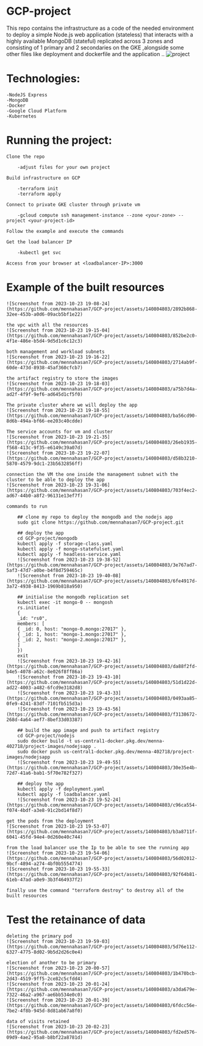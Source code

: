 # GCP-project
This repo contains the infrastructure as a code of the needed environment to  deploy a simple Node.js web application (stateless) that interacts with a highly available MongoDB (stateful) replicated across 3 zones and consisting of 1 primary and 2 secondaries on the GKE ,alongside some other files like deployment and dockerfile and the application ..
![project](https://github.com/mennahasan7/GCP-project/assets/140804803/d206bce9-57a2-48c8-a93c-4fafbd9fd539)

# Technologies:

    -NodeJS Express
    -MongoDB
    -Docker
    -Google Cloud Platform
    -Kubernetes

# Running the project:

    Clone the repo

        -adjust files for your own project
   
    Build infrastructure on GCP

        -terraform init
        -terraform apply

    Connect to private GKE cluster through private vm    

        -gcloud compute ssh management-instance --zone <your-zone> --project <your-project-id>

    Follow the example and execute the commands   
        
    Get the load balancer IP    

        -kubectl get svc

    Access from your browser at <loadbalancer-IP>:3000    

# Example of the built resources    
    ![Screenshot from 2023-10-23 19-08-24](https://github.com/mennahasan7/GCP-project/assets/140804803/2892b868-32ee-453b-a0d6-09acb5bf1e22)

    the vpc with all the resources
    ![Screenshot from 2023-10-23 19-15-04](https://github.com/mennahasan7/GCP-project/assets/140804803/852be2c0-4f1e-486e-b5d4-9d5d1c6c12c3)

    both management and workload subnets
    ![Screenshot from 2023-10-23 19-16-22](https://github.com/mennahasan7/GCP-project/assets/140804803/2714ab9f-60de-473d-8938-45af360cfcb7)

    the artifact registry to store the images
    ![Screenshot from 2023-10-23 19-18-03](https://github.com/mennahasan7/GCP-project/assets/140804803/a75b7d4a-ad2f-4f9f-9ef6-ad645d1cf5f0)

    The private cluster where we will deploy the app
    ![Screenshot from 2023-10-23 19-18-55](https://github.com/mennahasan7/GCP-project/assets/140804803/ba56cd90-8d6b-494a-bf66-ee203c40cdde)

    The service accounts for vm and cluster
    ![Screenshot from 2023-10-23 19-21-35](https://github.com/mennahasan7/GCP-project/assets/140804803/26eb1935-f568-413c-9f35-e6149c39a07d)
    ![Screenshot from 2023-10-23 19-22-07](https://github.com/mennahasan7/GCP-project/assets/140804803/d58b3210-5870-4579-9dc1-23b5632856ff)

    connection the VM the one inside the management subnet with the cluster to be able to deploy the app 
    ![Screenshot from 2023-10-23 19-31-06](https://github.com/mennahasan7/GCP-project/assets/140804803/703f4ec2-ad67-44b0-a8f2-96131e13ef7f)

    commands to run
    
        ## clone my repo to deploy the mongodb and the nodejs app 
        sudo git clone https://github.com/mennahasan7/GCP-project.git
        
        ## deploy the app
        cd GCP-project/mongodb
        kubectl apply -f storage-class.yaml
        kubectl apply -f mongo-statefulset.yaml
        kubectl apply -f headless-service.yaml
        ![Screenshot from 2023-10-23 19-38-52](https://github.com/mennahasan7/GCP-project/assets/140804803/3e767ad7-5af3-47d7-a0be-b4f8d759465c)
        ![Screenshot from 2023-10-23 19-40-08](https://github.com/mennahasan7/GCP-project/assets/140804803/6fe4917d-3a72-4938-8413-1969b818a950)

        ## initialise the mongodb replication set
        kubectl exec -it mongo-0 -- mongosh
        rs.initiate(
        {
        _id: "rs0",
        members: [
        { _id: 0, host: "mongo-0.mongo:27017" },
        { _id: 1, host: "mongo-1.mongo:27017" },
        { _id: 2, host: "mongo-2.mongo:27017" },
        ]
        })
        exit
        ![Screenshot from 2023-10-23 19-42-16](https://github.com/mennahasan7/GCP-project/assets/140804803/da88f2fd-b4e5-4078-a62c-8e026f8ff86a)
        ![Screenshot from 2023-10-23 19-43-10](https://github.com/mennahasan7/GCP-project/assets/140804803/51d1d22d-ad22-4003-a482-6fcd9e3182d8)
        ![Screenshot from 2023-10-23 19-43-33](https://github.com/mennahasan7/GCP-project/assets/140804803/0493aa85-0fe9-4241-83df-7101fb515d3a)
        ![Screenshot from 2023-10-23 19-43-56](https://github.com/mennahasan7/GCP-project/assets/140804803/f3138672-268d-4a64-aef7-8bef33d03387)

        ## build the app image and push to artifact registry
        cd GCP-project/nodejs
        sudo docker build -t us-central1-docker.pkg.dev/menna-402718/project-images/nodejsapp .
        sudo docker push us-central1-docker.pkg.dev/menna-402718/project-images/nodejsapp
        ![Screenshot from 2023-10-23 19-49-55](https://github.com/mennahasan7/GCP-project/assets/140804803/30e35e4b-72d7-41a6-bab1-5f70e782f327)

        ## deploy the app
        kubectl apply -f deployment.yaml
        kubectl apply -f loadbalancer.yaml
        ![Screenshot from 2023-10-23 19-52-24](https://github.com/mennahasan7/GCP-project/assets/140804803/c96ca554-f074-4bdf-a3e8-91c2bd14f8d7)

    get the pods from the deployment
    ![Screenshot from 2023-10-23 19-53-07](https://github.com/mennahasan7/GCP-project/assets/140804803/b3a8711f-6041-45fd-94e4-0d260e40c744)

    from the load balancer use the Ip to be able to see the running app
    ![Screenshot from 2023-10-23 19-54-06](https://github.com/mennahasan7/GCP-project/assets/140804803/56d02012-9bcf-4894-a274-4bf0b5554774)
    ![Screenshot from 2023-10-23 19-55-33](https://github.com/mennahasan7/GCP-project/assets/140804803/92f64b81-61eb-47ad-a0e9-3b3f464937f2)

    finally use the command "terraform destroy" to destroy all of the built resources

# Test the retainance of data
    
    deleting the primary pod 
    ![Screenshot from 2023-10-23 19-59-03](https://github.com/mennahasan7/GCP-project/assets/140804803/5d76e112-6327-4775-8d02-9b5d2d26c0e4)

    election of another to be primary
    ![Screenshot from 2023-10-23 20-00-57](https://github.com/mennahasan7/GCP-project/assets/140804803/1b470bcb-2d43-4519-9ff5-2ce82c5cfdd4)
    ![Screenshot from 2023-10-23 20-01-24](https://github.com/mennahasan7/GCP-project/assets/140804803/a3da679e-7322-46a2-a967-ae6bb534e0c0)
    ![Screenshot from 2023-10-23 20-01-39](https://github.com/mennahasan7/GCP-project/assets/140804803/6fdcc56e-7be2-4f8b-945d-8d81ab67a8f0)

    data of visits retained 
    ![Screenshot from 2023-10-23 20-02-23](https://github.com/mennahasan7/GCP-project/assets/140804803/fd2ed576-09d9-4ae2-95a8-b8bf22a8781d)


